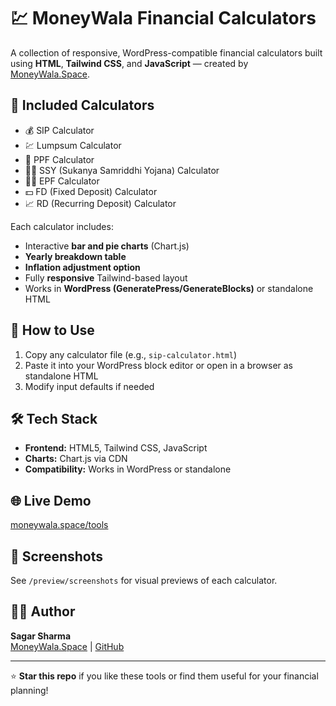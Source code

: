 # 💹 MoneyWala Financial Calculators

A collection of responsive, WordPress-compatible financial calculators built using **HTML**, **Tailwind CSS**, and **JavaScript** — created by [MoneyWala.Space](https://moneywala.space).

## 🧮 Included Calculators
- 💰 SIP Calculator  
- 💹 Lumpsum Calculator  
- 🏦 PPF Calculator  
- 👩‍👧 SSY (Sukanya Samriddhi Yojana) Calculator  
- 👷‍♂️ EPF Calculator  
- 💵 FD (Fixed Deposit) Calculator  
- 📈 RD (Recurring Deposit) Calculator  

Each calculator includes:
- Interactive **bar and pie charts** (Chart.js)
- **Yearly breakdown table**
- **Inflation adjustment option**
- Fully **responsive** Tailwind-based layout
- Works in **WordPress (GeneratePress/GenerateBlocks)** or standalone HTML

## 🚀 How to Use
1. Copy any calculator file (e.g., `sip-calculator.html`)
2. Paste it into your WordPress block editor or open in a browser as standalone HTML
3. Modify input defaults if needed

## 🛠️ Tech Stack
- **Frontend:** HTML5, Tailwind CSS, JavaScript  
- **Charts:** Chart.js via CDN  
- **Compatibility:** Works in WordPress or standalone  

## 🌐 Live Demo
 [moneywala.space/tools](https://moneywala.space/tools)

## 📸 Screenshots
See `/preview/screenshots` for visual previews of each calculator.

## 🧑‍💻 Author
**Sagar Sharma**  
[MoneyWala.Space](https://moneywala.space) | [GitHub](https://github.com/sagarsharma459)

---

⭐ **Star this repo** if you like these tools or find them useful for your financial planning!
